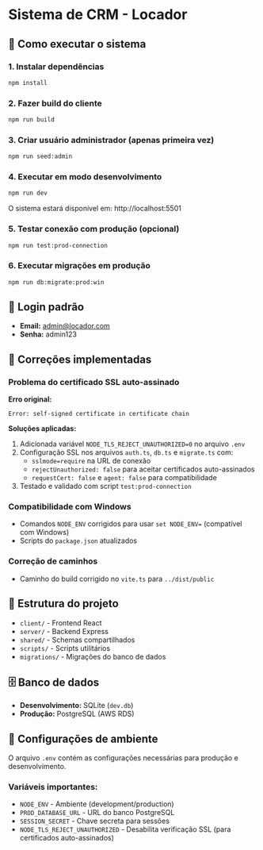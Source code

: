 # Sistema de CRM - Locador

## 🚀 Como executar o sistema

### 1. Instalar dependências
```bash
npm install
```

### 2. Fazer build do cliente
```bash
npm run build
```

### 3. Criar usuário administrador (apenas primeira vez)
```bash
npm run seed:admin
```

### 4. Executar em modo desenvolvimento
```bash
npm run dev
```

O sistema estará disponível em: http://localhost:5501

### 5. Testar conexão com produção (opcional)
```bash
npm run test:prod-connection
```

### 6. Executar migrações em produção
```bash
npm run db:migrate:prod:win
```

## 👤 Login padrão
- **Email:** admin@locador.com
- **Senha:** admin123

## 🔧 Correções implementadas

### Problema do certificado SSL auto-assinado
**Erro original:**
```
Error: self-signed certificate in certificate chain
```

**Soluções aplicadas:**
1. Adicionada variável `NODE_TLS_REJECT_UNAUTHORIZED=0` no arquivo `.env`
2. Configuração SSL nos arquivos `auth.ts`, `db.ts` e `migrate.ts` com:
   - `sslmode=require` na URL de conexão
   - `rejectUnauthorized: false` para aceitar certificados auto-assinados
   - `requestCert: false` e `agent: false` para compatibilidade
3. Testado e validado com script `test:prod-connection`

### Compatibilidade com Windows
- Comandos `NODE_ENV` corrigidos para usar `set NODE_ENV=` (compatível com Windows)
- Scripts do `package.json` atualizados

### Correção de caminhos
- Caminho do build corrigido no `vite.ts` para `../dist/public`

## 📁 Estrutura do projeto

- `client/` - Frontend React
- `server/` - Backend Express
- `shared/` - Schemas compartilhados
- `scripts/` - Scripts utilitários
- `migrations/` - Migrações do banco de dados

## 🗄️ Banco de dados

- **Desenvolvimento:** SQLite (`dev.db`)
- **Produção:** PostgreSQL (AWS RDS)

## 🔐 Configurações de ambiente

O arquivo `.env` contém as configurações necessárias para produção e desenvolvimento.

### Variáveis importantes:
- `NODE_ENV` - Ambiente (development/production)
- `PROD_DATABASE_URL` - URL do banco PostgreSQL
- `SESSION_SECRET` - Chave secreta para sessões
- `NODE_TLS_REJECT_UNAUTHORIZED` - Desabilita verificação SSL (para certificados auto-assinados)